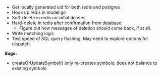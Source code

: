 - Get locally generated uid for both redis and postgres
- Hook up redis in model.go
- Soft-delete in redis on initial deletes
- Hard-delete in redis after confirmation from database
  - Figure out how messages of deletion should come back, if at all.
- Write matching logic
- Test speed of SQL query flushing. May need to explore options for dispatch.

**Bugs:** 
- createOrUpdateSymbol() only re-creates symbols; does not balance to existing symbols.
